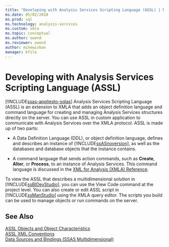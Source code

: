```yaml
---
title: "Developing with Analysis Services Scripting Language (ASSL) | Microsoft Docs"
ms.date: 05/02/2018
ms.prod: sql
ms.technology: analysis-services
ms.custom: xmla
ms.topic: conceptual
ms.author: owend
ms.reviewer: owend
author: minewiskan
manager: kfile
---
```

# Developing with Analysis Services Scripting Language (ASSL)
[!INCLUDE[ssas-appliesto-sqlas](../../../includes/ssas-appliesto-sqlas.md)]
  Analysis Services Scripting Language (ASSL) is an extension to XMLA that adds an object definition language and command language for creating and managing Analysis Services structures directly on the server. You can use ASSL in custom application to communicate with Analysis Services over the XMLA protocol. ASSL is made up of two parts:  
  
-   A Data Definition Language (DDL), or object definition language, defines and describes an instance of [!INCLUDE[ssASnoversion](../../../includes/ssasnoversion-md.md)], as well as the databases and database objects that the instance contains.  
  
-   A command language that sends action commands, such as **Create**, **Alter**, or **Process**, to an instance of Analysis Services. This command language is discussed in the [XML for Analysis  &#40;XMLA&#41; Reference](../../../analysis-services/xmla/xml-for-analysis-xmla-reference.md).  
  
 To view the ASSL that describes a multidimensional solution in [!INCLUDE[ssBIDevStudio](../../../includes/ssbidevstudio-md.md)], you can use the View Code command at the project level. You can also create or edit ASSL script in [!INCLUDE[ssManStudio](../../../includes/ssmanstudio-md.md)] using the XMLA query editor. The scripts you build can be used to manage objects or run commands on the server.  
  
## See Also  
 [ASSL Objects and Object Characteristics](../../../analysis-services/multidimensional-models/scripting-language-assl/assl-objects-and-object-characteristics.md)   
 [ASSL XML Conventions](../../../analysis-services/multidimensional-models/scripting-language-assl/assl-xml-conventions.md)   
 [Data Sources and Bindings &#40;SSAS Multidimensional&#41;](../../../analysis-services/multidimensional-models/data-sources-and-bindings-ssas-multidimensional.md)  
  
  
